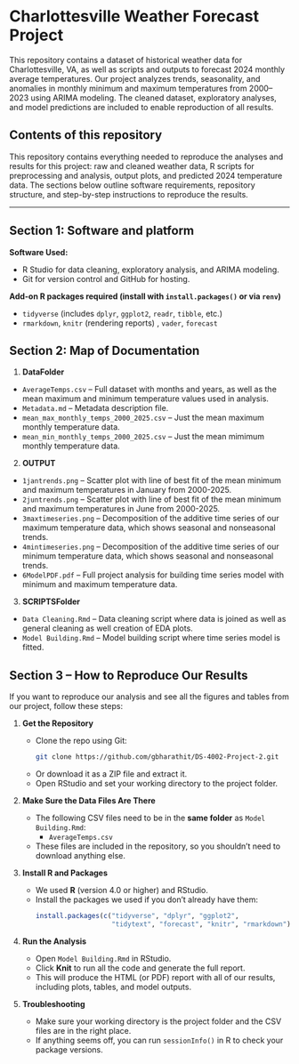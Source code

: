 # Charlottesville Weather Forecast Project

This repository contains a dataset of historical weather data for Charlottesville, VA, as well as scripts and outputs to forecast 2024 monthly average temperatures. Our project analyzes trends, seasonality, and anomalies in monthly minimum and maximum temperatures from 2000–2023 using ARIMA modeling. The cleaned dataset, exploratory analyses, and model predictions are included to enable reproduction of all results.

## Contents of this repository
This repository contains everything needed to reproduce the analyses and results for this project: raw and cleaned weather data, R scripts for preprocessing and analysis, output plots, and predicted 2024 temperature data. The sections below outline software requirements, repository structure, and step-by-step instructions to reproduce the results.

---

## Section 1: Software and platform

**Software Used:**
- R Studio for data cleaning, exploratory analysis, and ARIMA modeling.
- Git for version control and GitHub for hosting.

**Add-on R packages required (install with `install.packages()` or via `renv`)**
- `tidyverse` (includes `dplyr`, `ggplot2`, `readr`, `tibble`, etc.)
- `rmarkdown`, `knitr` (rendering reports) , `vader`, `forecast`

## Section 2: Map of Documentation

 1. **DataFolder**
  - `AverageTemps.csv` – Full dataset with months and years, as well as the mean maximum and minimum temperature values used in analysis. 
  - `Metadata.md` – Metadata description file. 
  - `mean_max_monthly_temps_2000_2025.csv` – Just the mean maximum monthly temperature data. 
  - `mean_min_monthly_temps_2000_2025.csv` – Just the mean mimimum monthly temperature data. 
 2. **OUTPUT**
  - `1jantrends.png` – Scatter plot with line of best fit of the mean minimum and maximum temperatures in January from 2000-2025. 
  - `2juntrends.png` – Scatter plot with line of best fit of the mean minimum and maximum temperatures in June from 2000-2025. 
  - `3maxtimeseries.png` – Decomposition of the additive time series of our maximum temperature data, which shows seasonal and nonseasonal trends.
  - `4mintimeseries.png` – Decomposition of the additive time series of our minimum temperature data, which shows seasonal and nonseasonal trends. 
  - `6ModelPDF.pdf` – Full project analysis for building time series model with minimum and maximum temperature data. <br>
 3. **SCRIPTSFolder**
  - `Data Cleaning.Rmd` – Data cleaning script where data is joined as well as general cleaning as well creation of EDA plots.
  - `Model Building.Rmd` – Model building script where time series model is fitted.


## Section 3 – How to Reproduce Our Results

If you want to reproduce our analysis and see all the figures and tables from our project, follow these steps:

1. **Get the Repository**
   - Clone the repo using Git:
     ```bash
     git clone https://github.com/gbharathit/DS-4002-Project-2.git
     ```
   - Or download it as a ZIP file and extract it.
   - Open RStudio and set your working directory to the project folder.

2. **Make Sure the Data Files Are There**
   - The following CSV files need to be in the **same folder** as `Model Building.Rmd`:
     - `AverageTemps.csv`
   - These files are included in the repository, so you shouldn’t need to download anything else.

3. **Install R and Packages**
   - We used **R** (version 4.0 or higher) and RStudio.
   - Install the packages we used if you don’t already have them:
     ```r
     install.packages(c("tidyverse", "dplyr", "ggplot2",
                        "tidytext", "forecast", "knitr", "rmarkdown"))
     ```

4. **Run the Analysis**
   - Open `Model Building.Rmd` in RStudio.
   - Click **Knit** to run all the code and generate the full report.
   - This will produce the HTML (or PDF) report with all of our results, including plots, tables, and model outputs.

5. **Troubleshooting**
   - Make sure your working directory is the project folder and the CSV files are in the right place.
   - If anything seems off, you can run `sessionInfo()` in R to check your package versions.



